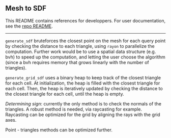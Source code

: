 ## Mesh to SDF

This README contains references for developpers. For user documentation, see the [repo README](../README.md).

---

`generate_sdf` bruteforces the closest point on the mesh for each query point by checking the distance to each triangle, using `rayon` to parallelize the computation. Further work would be to use a spatial data structure (e.g. bvh) to speed up the computation, and letting the user choose the algorithm (since a bvh requires memory that grows linearly with the number of triangles).

`generate_grid_sdf` uses a binary heap to keep track of the closest triangle for each cell. At initialization, the heap is filled with the closest triangle for each cell. Then, the heap is iteratively updated by checking the distance to the closest triangle for each cell, until the heap is empty.

*Determining sign*: currently the only method is to check the normals of the triangles. A robust method is needed, via raycasting for example. Raycasting can be optimized for the grid by aligning the rays with the grid axes.

Point - triangles methods can be optimized further.